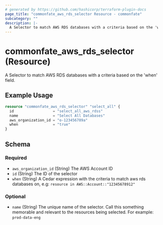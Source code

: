 ```yaml
---
# generated by https://github.com/hashicorp/terraform-plugin-docs
page_title: "commonfate_aws_rds_selector Resource - commonfate"
subcategory: ""
description: |-
  A Selector to match AWS RDS databases with a criteria based on the 'when' field.
---
```


# commonfate_aws_rds_selector (Resource)

A Selector to match AWS RDS databases with a criteria based on the 'when' field.

## Example Usage

```terraform
resource "commonfate_aws_rds_selector" "select_all" {
  id                  = "select_all_aws_rdss"
  name                = "Select All Databases"
  aws_organization_id = "o-123456789a"
  when                = "true"
}
```

<!-- schema generated by tfplugindocs -->
## Schema

### Required

- `aws_organization_id` (String) The AWS Account ID
- `id` (String) The ID of the selector
- `when` (String) A Cedar expression with the criteria to match aws rds databases on, e.g: `resource in AWS::Account::"12345678912"`

### Optional

- `name` (String) The unique name of the selector. Call this something memorable and relevant to the resources being selected. For example: `prod-data-eng`


